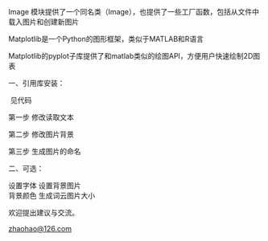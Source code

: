 Image 模块提供了一个同名类（Image），也提供了一些工厂函数，包括从文件中载入图片和创建新图片

Matplotlib是一个Python的图形框架，类似于MATLAB和R语言
 
Matplotlib的pyplot子库提供了和matlab类似的绘图API，方便用户快速绘制2D图表



一、引用库安装：

  见代码
  
  第一步  修改读取文本
 
  第二步  修改图片背景
  
  第三步  生成图片的命名


二、可选：

  设置字体
  设置背景图片  
  背景颜色 
  生成词云图片大小



欢迎提出建议与交流。

zhaohao@126.com
